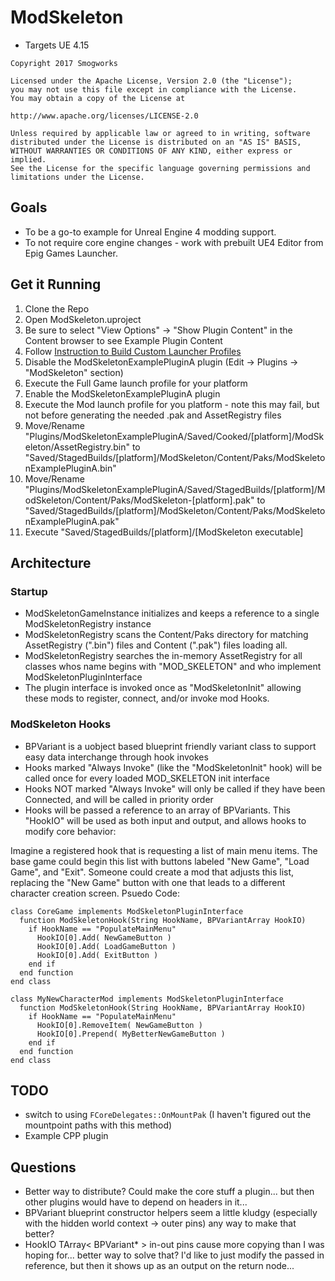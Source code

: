 # ModSkeleton

- Targets UE 4.15

```
Copyright 2017 Smogworks

Licensed under the Apache License, Version 2.0 (the "License");
you may not use this file except in compliance with the License.
You may obtain a copy of the License at

http://www.apache.org/licenses/LICENSE-2.0

Unless required by applicable law or agreed to in writing, software
distributed under the License is distributed on an "AS IS" BASIS,
WITHOUT WARRANTIES OR CONDITIONS OF ANY KIND, either express or implied.
See the License for the specific language governing permissions and
limitations under the License.
```

## Goals

- To be a go-to example for Unreal Engine 4 modding support.
- To not require core engine changes - work with prebuilt UE4 Editor from Epig Games Launcher.

## Get it Running

1. Clone the Repo
1. Open ModSkeleton.uproject
1. Be sure to select "View Options" -> "Show Plugin Content" in the Content browser to see Example Plugin Content
1. Follow [Instruction to Build Custom Launcher Profiles](doc/build_profiles/build_profiles.md)
1. Disable the ModSkeletonExamplePluginA plugin (Edit -> Plugins -> "ModSkeleton" section)
1. Execute the Full Game launch profile for your platform
1. Enable the ModSkeletonExamplePluginA plugin
1. Execute the Mod launch profile for you platform - note this may fail, but not before generating the needed .pak and AssetRegistry files
1. Move/Rename "Plugins/ModSkeletonExamplePluginA/Saved/Cooked/[platform]/ModSkeleton/AssetRegistry.bin" to "Saved/StagedBuilds/[platform]/ModSkeleton/Content/Paks/ModSkeletonExamplePluginA.bin"
1. Move/Rename "Plugins/ModSkeletonExamplePluginA/Saved/StagedBuilds/[platform]/ModSkeleton/Content/Paks/ModSkeleton-[platform].pak" to "Saved/StagedBuilds/[platform]/ModSkeleton/Content/Paks/ModSkeletonExamplePluginA.pak"
1. Execute "Saved/StagedBuilds/[platform]/[ModSkeleton executable]

## Architecture

### Startup

- ModSkeletonGameInstance initializes and keeps a reference to a single ModSkeletonRegistry instance
- ModSkeletonRegistry scans the Content/Paks directory for matching AssetRegistry (".bin") files and Content (".pak") files loading all.
- ModSkeletonRegistry searches the in-memory AssetRegistry for all classes whos name begins with "MOD_SKELETON" and who implement ModSkeletonPluginInterface
- The plugin interface is invoked once as "ModSkeletonInit" allowing these mods to register, connect, and/or invoke mod Hooks.

### ModSkeleton Hooks

- BPVariant is a uobject based blueprint friendly variant class to support easy data interchange through hook invokes
- Hooks marked "Always Invoke" (like the "ModSkeletonInit" hook) will be called once for every loaded MOD_SKELETON init interface
- Hooks NOT marked "Always Invoke" will only be called if they have been Connected, and will be called in priority order
- Hooks will be passed a reference to an array of BPVariants. This "HookIO" will be used as both input and output, and allows hooks to modify core behavior:

Imagine a registered hook that is requesting a list of main menu items. The base game could begin this list with buttons labeled "New Game", "Load Game", and "Exit". Someone could create a mod that adjusts this list, replacing the "New Game" button with one that leads to a different character creation screen. Psuedo Code:

```
class CoreGame implements ModSkeletonPluginInterface
  function ModSkeletonHook(String HookName, BPVariantArray HookIO)
    if HookName == "PopulateMainMenu"
      HookIO[0].Add( NewGameButton )
      HookIO[0].Add( LoadGameButton )
      HookIO[0].Add( ExitButton )
    end if
  end function
end class

class MyNewCharacterMod implements ModSkeletonPluginInterface
  function ModSkeletonHook(String HookName, BPVariantArray HookIO)
    if HookName == "PopulateMainMenu"
      HookIO[0].RemoveItem( NewGameButton )
      HookIO[0].Prepend( MyBetterNewGameButton )
    end if
  end function
end class
```

## TODO

- switch to using `FCoreDelegates::OnMountPak` (I haven't figured out the mountpoint paths with this method)
- Example CPP plugin

## Questions

- Better way to distribute? Could make the core stuff a plugin... but then other plugins would have to depend on headers in it...
- BPVariant blueprint constructor helpers seem a little kludgy (especially with the hidden world context -> outer pins) any way to make that better?
- HookIO TArray< BPVariant* > in-out pins cause more copying than I was hoping for... better way to solve that? I'd like to just modify the passed in reference, but then it shows up as an output on the return node...
